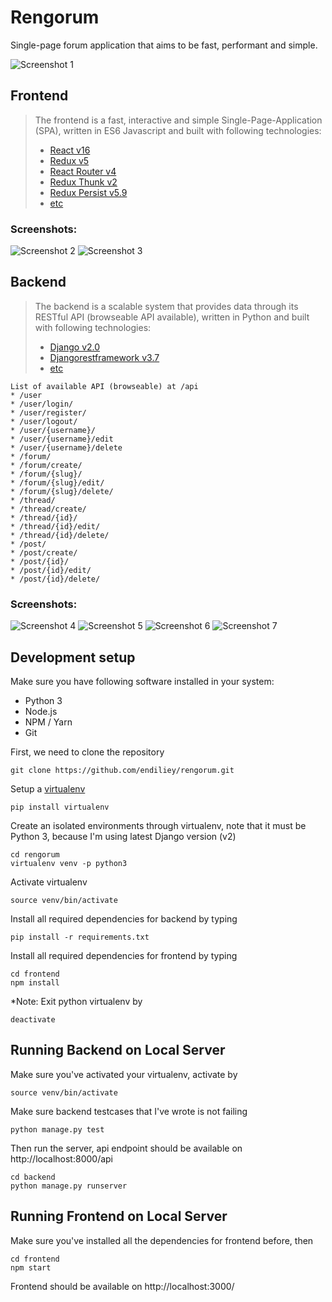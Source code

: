 # Rengorum
Single-page forum application that aims to be fast, performant and simple.

![Screenshot 1](preview/frontend_1.PNG)


## Frontend
> The frontend is a fast, interactive and simple Single-Page-Application (SPA), written in ES6 Javascript and built with following technologies:
> * [React v16](https://facebook.github.io/react/)
> * [Redux v5](http://redux.js.org/)
> * [React Router v4](https://github.com/ReactTraining/react-router)
> * [Redux Thunk v2](https://github.com/gaearon/redux-thunk)
> * [Redux Persist v5.9](https://github.com/rt2zz/redux-persist)
> * [etc](https://github.com/endiliey/rengorum/blob/master/frontend/package.json)

### Screenshots:
![Screenshot 2](preview/frontend_2.PNG)
![Screenshot 3](preview/frontend_3.PNG)

## Backend
> The backend is a scalable system that provides data through its RESTful API (browseable API available), written in Python and built with following technologies:
> * [Django v2.0](https://www.djangoproject.com/)
> * [Djangorestframework v3.7](http://www.django-rest-framework.org/)
> * [etc](https://github.com/endiliey/rengorum/blob/master/requirements.txt)

```
List of available API (browseable) at /api
* /user
* /user/login/
* /user/register/
* /user/logout/
* /user/{username}/
* /user/{username}/edit
* /user/{username}/delete
* /forum/
* /forum/create/
* /forum/{slug}/
* /forum/{slug}/edit/
* /forum/{slug}/delete/
* /thread/
* /thread/create/
* /thread/{id}/
* /thread/{id}/edit/
* /thread/{id}/delete/
* /post/
* /post/create/
* /post/{id}/
* /post/{id}/edit/
* /post/{id}/delete/
```

### Screenshots:
![Screenshot 4](preview/backend_1.PNG)
![Screenshot 5](preview/backend_2.PNG)
![Screenshot 6](preview/backend_3.PNG)
![Screenshot 7](preview/backend_4.PNG)

## Development setup

Make sure you have following software installed in your system:
* Python 3
* Node.js
* NPM / Yarn
* Git

First, we need to clone the repository
```
git clone https://github.com/endiliey/rengorum.git
```

Setup a [virtualenv](https://virtualenv.pypa.io/en/stable/)
```
pip install virtualenv
```

Create an isolated environments through virtualenv, note that it must be Python 3, because I'm using latest Django version (v2)
```
cd rengorum
virtualenv venv -p python3
```

Activate virtualenv
```
source venv/bin/activate
```

Install all required dependencies for backend by typing
```
pip install -r requirements.txt
```

Install all required dependencies for frontend by typing
```
cd frontend
npm install
```

*Note: Exit python virtualenv by
```
deactivate
```

## Running Backend on Local Server
Make sure you've activated your virtualenv, activate by
```
source venv/bin/activate
```

Make sure backend testcases that I've wrote is not failing
```
python manage.py test
```

Then run the server, api endpoint should be available on http://localhost:8000/api

```
cd backend
python manage.py runserver
```

## Running Frontend on Local Server
Make sure you've installed all the dependencies for frontend before, then
```
cd frontend
npm start
```

Frontend should be available on http://localhost:3000/
